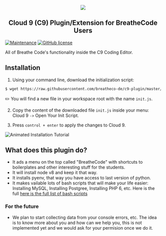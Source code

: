 <p align="center">
  <img src="https://assets.breatheco.de/apis/img/images.php?blob&random&cat=icon&tags=breathecode,128">
</p>

<p>
    <h2 align="center"> Cloud 9 (C9) Plugin/Extension for BreatheCode Users </h2>
</p>

[![Maintenance](https://img.shields.io/badge/Maintained-yes-green.svg)](https://github.com/breatheco-de/c9-plugin/commits/master)
[![GitHub license](https://img.shields.io/github/license/Naereen/StrapDown.js.svg)](https://github.com/breatheco-de/c9-plugin/blob/master/LICENSE)

All of Breathe Code's functionality inside the C9 Coding Editor.

## Installation

1. Using your command line, download the initialization script:
```sh
$ wget https://raw.githubusercontent.com/breatheco-de/c9-plugin/master/init.js
```
:pencil2: You will find a new file in your workspace root with the name `init.js`.

2. Copy the content of the downloaded file `init.js` inside your menu: Cloud 9 `->` Open Your Init Script.

3. Press `control + enter` to apply the changes to Cloud 9.

![Animated Installation Tutorial](https://raw.githubusercontent.com/breatheco-de/c9-plugin/master/assets/install.gif "Animated Installation Tutorial")

## What does this plugin do?

- It ads a menu on the top called "BreatheCode" with shortcuts to boilerplates and other interesting stuff for the students.
- It will install node v8 and keep it that way.
- It installs pyenv, that way you have access to last version of python.
- It makes vailable lots of bash scripts that will make your life easier: Installing MySQL, Installing Postgree, Installing PHP 6, etc. Here is the full [here is the full list of bash scripts](https://github.com/breatheco-de/c9-plugin/tree/master/bash)

### For the future

- We plan to start collecting data from your console errors, etc. The idea is to know more about you and how can we help you, this is not implemented yet and we would ask for your permision once we do it.
